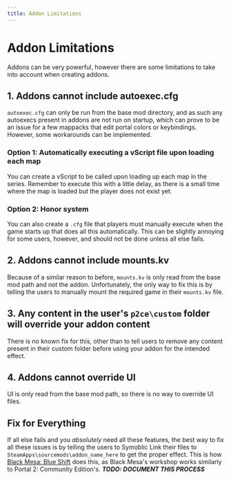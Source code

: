 ```yaml
---
title: Addon Limitations
---
```

# Addon Limitations
Addons can be very powerful, however there are some limitations to take into account when creating addons. 
## 1. Addons cannot include autoexec.cfg
`autoexec.cfg` can only be run from the base mod directory, and as such any autoexecs present in addons are not run on startup, which can prove to be an issue for a few mappacks that edit portal colors or keybindings. However, some workarounds can be implemented.
### Option 1: Automatically executing a vScript file upon loading each map
You can create a vScript to be called upon loading up each map in the series. Remember to execute this with a little delay, as there is a small time where the map is loaded but the player does not exist yet.
### Option 2: Honor system
You can also create a `.cfg` file that players must manually execute when the game starts up that does all this automatically. This can be slightly annoying for some users, however, and should not be done unless all else fails.
## 2. Addons cannot include mounts.kv
Because of a similar reason to before, `mounts.kv` is only read from the base mod path and not the addon. Unfortunately, the only way to fix this is by telling the users to manually mount the required game in their `mounts.kv` file. 
## 3. Any content in the user's `p2ce\custom` folder will override your addon content
There is no known fix for this, other than to tell users to remove any content present in their custom folder before using your addon for the intended effect.
## 4. Addons cannot override UI
UI is only read from the base mod path, so there is no way to override UI files. 

## Fix for Everything
If all else fails and you *absolutely* need all these features, the best way to fix all these issues is by telling the users to Symoblic Link their files to `SteamApps\sourcemods\addon_name_here` to get the proper effect. This is how [Black Mesa: Blue Shift](https://steamcommunity.com/sharedfiles/filedetails/2424633574) does this, as Black Mesa's workshop works similarly to Portal 2: Community Edition's. 
***TODO: DOCUMENT THIS PROCESS***
